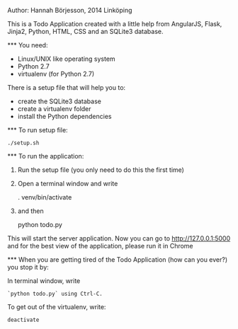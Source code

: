 Author: Hannah Börjesson, 2014 Linköping

This is a Todo Application created with a little help from AngularJS, Flask, Jinja2, Python, HTML, CSS and an SQLite3 database.

*** You need:

- Linux/UNIX like operating system
- Python 2.7
- virtualenv (for Python 2.7)

There is a setup file that will help you to:

- create the SQLite3 database
- create a virtualenv folder
- install the Python dependencies

*** To run setup file:

    ./setup.sh

*** To run the application:

1. Run the setup file (you only need to do this the first time)

2. Open a terminal window and write

    . venv/bin/activate

3. and then

    python todo.py

This will start the server application. Now you can go to http://127.0.0.1:5000
and for the best view of the application, please run it in Chrome


*** When you are getting tired of the Todo Application (how can you ever?) you stop it by:

In terminal window, write

    `python todo.py` using Ctrl-C.

To get out of the virtualenv, write:

    deactivate
